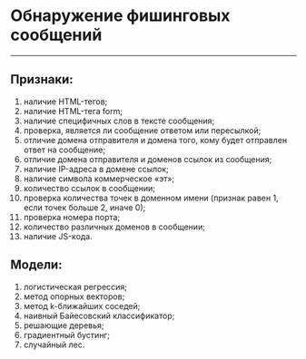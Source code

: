 # Обнаружение фишинговых сообщений
____
## Признаки:
1. наличие HTML-тегов;
2. наличие HTML-тега form;
3. наличие специфичных слов в тексте сообщения;
4. проверка, является ли сообщение ответом или пересылкой;
5. отличие домена отправителя и домена того, кому будет отправлен ответ на сообщение;
6. отличие домена отправителя и доменов ссылок из сообщения;
7. наличие IP-адреса в домене ссылок;
8. наличие символа коммерческое «эт»; 
9. количество ссылок в сообщении; 
10. проверка количества точек в доменном имени (признак равен 1, если точек больше 2, иначе 0); 
11. проверка номера порта; 
12. количество различных доменов в сообщении; 
13. наличие JS-кода.

## Модели:
1. логистическая регрессия;
2. метод опорных векторов;
3. метод k-ближайших соседей;
4. наивный Байесовский классификатор;
5. решающие деревья;
6. градиентный бустинг;
7. случайный лес.